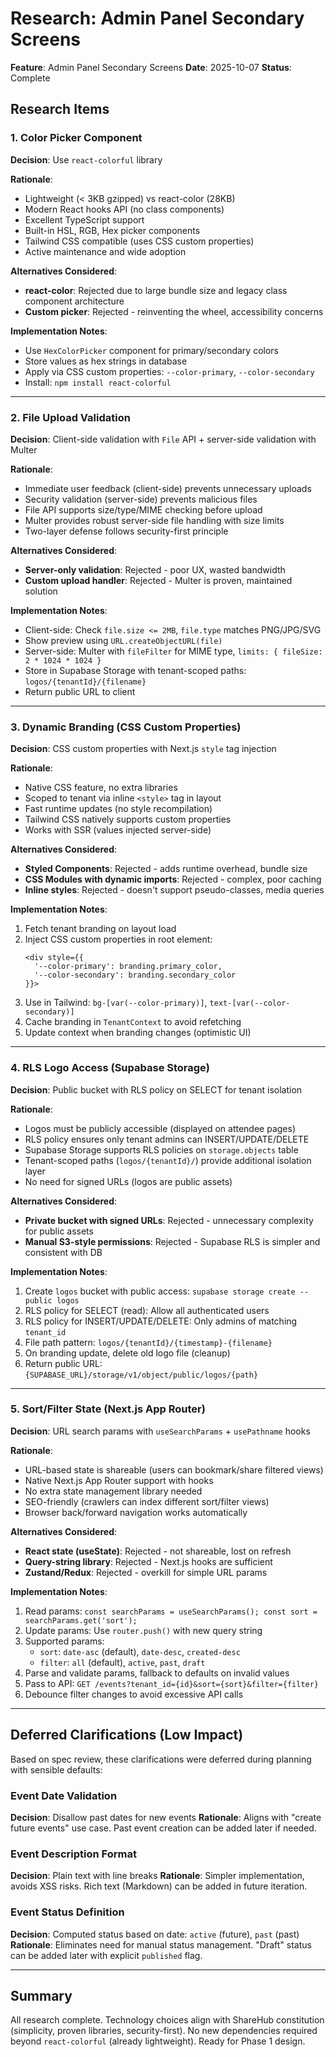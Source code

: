 # Research: Admin Panel Secondary Screens

**Feature**: Admin Panel Secondary Screens
**Date**: 2025-10-07
**Status**: Complete

## Research Items

### 1. Color Picker Component

**Decision**: Use `react-colorful` library

**Rationale**:
- Lightweight (< 3KB gzipped) vs react-color (28KB)
- Modern React hooks API (no class components)
- Excellent TypeScript support
- Built-in HSL, RGB, Hex picker components
- Tailwind CSS compatible (uses CSS custom properties)
- Active maintenance and wide adoption

**Alternatives Considered**:
- **react-color**: Rejected due to large bundle size and legacy class component architecture
- **Custom picker**: Rejected - reinventing the wheel, accessibility concerns

**Implementation Notes**:
- Use `HexColorPicker` component for primary/secondary colors
- Store values as hex strings in database
- Apply via CSS custom properties: `--color-primary`, `--color-secondary`
- Install: `npm install react-colorful`

---

### 2. File Upload Validation

**Decision**: Client-side validation with `File` API + server-side validation with Multer

**Rationale**:
- Immediate user feedback (client-side) prevents unnecessary uploads
- Security validation (server-side) prevents malicious files
- File API supports size/type/MIME checking before upload
- Multer provides robust server-side file handling with size limits
- Two-layer defense follows security-first principle

**Alternatives Considered**:
- **Server-only validation**: Rejected - poor UX, wasted bandwidth
- **Custom upload handler**: Rejected - Multer is proven, maintained solution

**Implementation Notes**:
- Client-side: Check `file.size <= 2MB`, `file.type` matches PNG/JPG/SVG
- Show preview using `URL.createObjectURL(file)`
- Server-side: Multer with `fileFilter` for MIME type, `limits: { fileSize: 2 * 1024 * 1024 }`
- Store in Supabase Storage with tenant-scoped paths: `logos/{tenantId}/{filename}`
- Return public URL to client

---

### 3. Dynamic Branding (CSS Custom Properties)

**Decision**: CSS custom properties with Next.js `style` tag injection

**Rationale**:
- Native CSS feature, no extra libraries
- Scoped to tenant via inline `<style>` tag in layout
- Fast runtime updates (no style recompilation)
- Tailwind CSS natively supports custom properties
- Works with SSR (values injected server-side)

**Alternatives Considered**:
- **Styled Components**: Rejected - adds runtime overhead, bundle size
- **CSS Modules with dynamic imports**: Rejected - complex, poor caching
- **Inline styles**: Rejected - doesn't support pseudo-classes, media queries

**Implementation Notes**:
1. Fetch tenant branding on layout load
2. Inject CSS custom properties in root element:
   ```tsx
   <div style={{
     '--color-primary': branding.primary_color,
     '--color-secondary': branding.secondary_color
   }}>
   ```
3. Use in Tailwind: `bg-[var(--color-primary)]`, `text-[var(--color-secondary)]`
4. Cache branding in `TenantContext` to avoid refetching
5. Update context when branding changes (optimistic UI)

---

### 4. RLS Logo Access (Supabase Storage)

**Decision**: Public bucket with RLS policy on SELECT for tenant isolation

**Rationale**:
- Logos must be publicly accessible (displayed on attendee pages)
- RLS policy ensures only tenant admins can INSERT/UPDATE/DELETE
- Supabase Storage supports RLS policies on `storage.objects` table
- Tenant-scoped paths (`logos/{tenantId}/`) provide additional isolation layer
- No need for signed URLs (logos are public assets)

**Alternatives Considered**:
- **Private bucket with signed URLs**: Rejected - unnecessary complexity for public assets
- **Manual S3-style permissions**: Rejected - Supabase RLS is simpler and consistent with DB

**Implementation Notes**:
1. Create `logos` bucket with public access: `supabase storage create --public logos`
2. RLS policy for SELECT (read): Allow all authenticated users
3. RLS policy for INSERT/UPDATE/DELETE: Only admins of matching `tenant_id`
4. File path pattern: `logos/{tenantId}/{timestamp}-{filename}`
5. On branding update, delete old logo file (cleanup)
6. Return public URL: `{SUPABASE_URL}/storage/v1/object/public/logos/{path}`

---

### 5. Sort/Filter State (Next.js App Router)

**Decision**: URL search params with `useSearchParams` + `usePathname` hooks

**Rationale**:
- URL-based state is shareable (users can bookmark/share filtered views)
- Native Next.js App Router support with hooks
- No extra state management library needed
- SEO-friendly (crawlers can index different sort/filter views)
- Browser back/forward navigation works automatically

**Alternatives Considered**:
- **React state (useState)**: Rejected - not shareable, lost on refresh
- **Query-string library**: Rejected - Next.js hooks are sufficient
- **Zustand/Redux**: Rejected - overkill for simple URL params

**Implementation Notes**:
1. Read params: `const searchParams = useSearchParams(); const sort = searchParams.get('sort');`
2. Update params: Use `router.push()` with new query string
3. Supported params:
   - `sort`: `date-asc` (default), `date-desc`, `created-desc`
   - `filter`: `all` (default), `active`, `past`, `draft`
4. Parse and validate params, fallback to defaults on invalid values
5. Pass to API: `GET /events?tenant_id={id}&sort={sort}&filter={filter}`
6. Debounce filter changes to avoid excessive API calls

---

## Deferred Clarifications (Low Impact)

Based on spec review, these clarifications were deferred during planning with sensible defaults:

### Event Date Validation
**Decision**: Disallow past dates for new events
**Rationale**: Aligns with "create future events" use case. Past event creation can be added later if needed.

### Event Description Format
**Decision**: Plain text with line breaks
**Rationale**: Simpler implementation, avoids XSS risks. Rich text (Markdown) can be added in future iteration.

### Event Status Definition
**Decision**: Computed status based on date: `active` (future), `past` (past)
**Rationale**: Eliminates need for manual status management. "Draft" status can be added later with explicit `published` flag.

---

## Summary

All research complete. Technology choices align with ShareHub constitution (simplicity, proven libraries, security-first). No new dependencies required beyond `react-colorful` (already lightweight). Ready for Phase 1 design.
